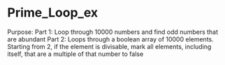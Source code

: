 # Prime_Loop_ex
Purpose:    Part 1: Loop through 10000 numbers and  find odd numbers that are abundant             Part 2: Loops through a boolean array of 10000 elements. Starting from 2, if the element is divisable,                     mark all elements, including itself, that are a multiple of that number to false
